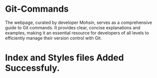 # Git-Commands
The webpage, curated by developer Mohsin, serves as a comprehensive guide to Git commands. It provides clear, concise explanations and examples, making it an essential resource for developers of all levels to efficiently manage their version control with Git.

# Index and Styles files Added Successfuly.